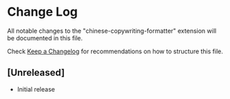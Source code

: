# Change Log

All notable changes to the "chinese-copywriting-formatter" extension will be documented in this file.

Check [Keep a Changelog](http://keepachangelog.com/) for recommendations on how to structure this file.

## [Unreleased]

- Initial release
